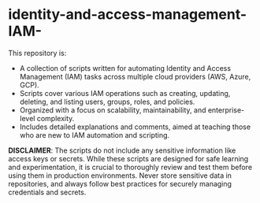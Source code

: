 # identity-and-access-management-IAM-

This repository is:
- A collection of scripts written for automating Identity and Access Management (IAM) tasks across multiple cloud providers (AWS, Azure, GCP).
- Scripts cover various IAM operations such as creating, updating, deleting, and listing users, groups, roles, and policies.
- Organized with a focus on scalability, maintainability, and enterprise-level complexity.
- Includes detailed explanations and comments, aimed at teaching those who are new to IAM automation and scripting.

**DISCLAIMER**: The scripts do not include any sensitive information like access keys or secrets.
While these scripts are designed for safe learning and experimentation, it is crucial to thoroughly review and test them before using them in production environments. Never store sensitive data in repositories, and always follow best practices for securely managing credentials and secrets.

